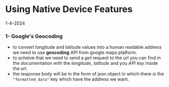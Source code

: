 # Using Native Device Features
1-4-2024

### 1- Google's Geocoding
* to convert longitude and latitude values into a human readable address we need to use **geocoding** API from google maps platform.
* to acheive that we need to send a *get* request to the url you can find in the documentation with the *longitude*, *latitude* and you *API key* inside the url.
* the response body will be in the form of json object in which there is the `"formatted_data"` key which have the address we want.
